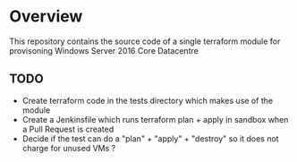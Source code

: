 # Overview

This repository contains the source code of a single terraform module for provisoning Windows Server 2016 Core Datacentre

## TODO

- Create terraform code in the tests directory which makes use of the module
- Create a Jenkinsfile which runs terraform plan + apply in sandbox when a Pull Request is created
- Decide if the test can do a "plan" + "apply" + "destroy" so it does not charge for unused VMs ?